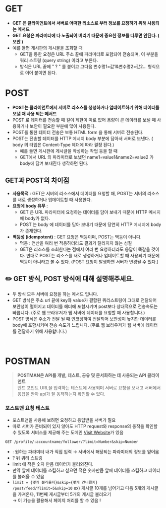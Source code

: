 # GET 

- **GET 은 클라이언트에서 서버로 어떠한 리소스로 부터 정보를 요청하기 위해 사용되는 메서드**
- **GET 요청은 파라미터에 다 노출되어 버리기 때문에 중요한 정보를 다루면 안된다. ( 보안 )**
- 예를 들면 게시판의 게시물을 조회할 때
    - GET을 통한 요청은 URL 주소 끝에 파라미터로 포함되어 전송되며, 이 부분을 쿼리 스트링 (query string) 이라고 부른다.
    - 방식은 URL 끝에 " ? " 를 붙이고 그다음 변수명1=값1&변수명2=값2... 형식으로 이어 붙이면 된다. 

# POST

- **POST는 클라이언트에서 서버로 리소스를 생성하거나 업데이트하기 위해 데이터를 보낼 때 사용 되는 메서드**
- POST 로 데이터를 전송할 때 길이 제한이 따로 없어 용량이 큰 데이터를 보낼 때 사용하거나  보안이 필요한 부분에 많이 사용된다.
- POST를 통한 데이터 전송은 보통 HTML form 을 통해 서버로 전송된다.
- POST는 전송할 데이터를 HTTP 메시지 body 부분에 담아서 서버로 보낸다. ( body 의 타입은 Content-Type 헤더에 따라 결정 된다.)
    - 예를 들면 게시판에 게시글을 작성하는 작업 등을 할 때
    - GET에서 URL 의 파라미터로 보냈던 name1=value1&name2=value2 가 body에 담겨 보내진다 생각하면 된다.

## GET과 POST의 차이점

- **사용목적** : GET은 서버의 리소스에서 데이터를 요청할 때, POST는 서버의 리소스를 새로 생성하거나 업데이트할 때 사용한다.
- **요청에 body 유무** : 
    - GET 은 URL 파라미터에 요청하는 데이터를 담아 보내기 때문에 HTTP 메시지에 body가 없다. 
    - POST 는 body 에 데이터를 담아 보내기 때문에 당연히 HTTP 메시지에 body가 존재한다.
- **멱등성 (idempotent)** : GET 요청은 멱등이며, POST는 멱등이 아니다.
    - 멱등 : 연산을 여러 번 적용하더라도 결과가 달라지지 않는 성질
    - GET은 리소스를 조회한다는 점에서 여러 번 요청하더라도 응답이 똑같을 것이다. 반대로 POST는 리소스를 새로 생성하거나 업데이트할 때 사용되기 때문에 멱등이 아니라고 볼 수 있다. (POST 요청이 발생하면 서버가 변경될 수 있다.)


## ✏️ GET 방식, POST 방식에 대해 설명해주세요.

- 두 방식 모두 서버에 요청을 하는 메서드 입니다.
- GET 방식은 주소 url 끝에 key와 value가 결합된 쿼리스트링이 그대로 전달되어 보안성이 떨어지고 데이터를 헤더에 포함시키며 post보다 상대적으로 전송속도는 빠릅니다. (주로 웹 브라우저가 웹 서버에 데이터를 요청할 때 사용합니다.)
- POST 방식은 주소가 전달 될 때 인코딩하여 전달되어 보안성이 높지만 데이터를 body에 포함시키며 전송 속도가 느립니다. (주로 웹 브라우저가 웹 서버에 데이터를 전달하기 위해 사용합니다.)

<br>

# POSTMAN

> **POSTMAN은 API를 개발, 테스트, 공유 및 문서화하는 데 사용되는 API 클라이언트**  <br>
> 엔드 포인트 URL을 입력하는 테스트에 사용되며 서버로 요청을 보내고 서버에서 응답을 받아 api가 잘 동작하는지 확인할 수 있다.

### 포스트맨 요청 테스트
- 포스트맨을 사용해 보려면 요청하고 응답받을 서버가 필요
- 따로 서버가 준비되어 있지 않아도 HTTP request와 response의 동작을 확인할 수 있도록 서비스를 제공해 주는 도메인 [Visit Website](https://jsonplaceholder.typicode.com/)가 있음

``` 
GET /profile/:accountname/follower/?limit=Number&skip=Number
``` 
- : 원하는 파라미터 내가 직접 입력 → 서버에서 해당되는 파라미터의 정보를 얻어옴
- ? 뒤 쿼리 스트링
- limit 에 적은 숫자 만큼 데이터가 불러와진다.
- 만약 앞에 데이터를 스킵하고 싶으면 적은 숫자만큼 앞에 데이터를 스킵하고 데이터를 불러올 수 있음
- `limit = {몇개 불러올지}&skip={몇개 건너뛸지}` <br>
`/post/feed/?limit=5&skip=10` ex) 게시글 10개를 넘어가고 다음 5개의 게시글을 가져온다, 11번째 게시글부터 5개의 게시글 불러오기 <br>
  → 이 기능을 활용해서 페이지 처리를 할 수 있음 !


